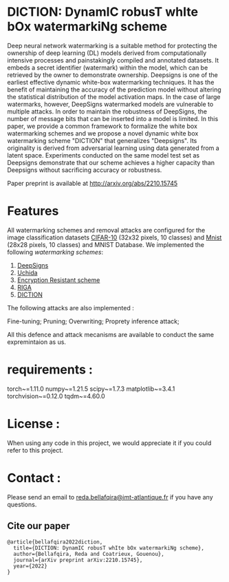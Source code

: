 # DICTION:	DynamIC robusT whIte bOx watermarkiNg scheme

Deep neural network watermarking is a suitable method for protecting the ownership of deep learning (DL) models derived from computationally intensive processes and painstakingly compiled and annotated datasets. It embeds a secret identifier (watermark) within the model, which can be retrieved by the owner to demonstrate ownership. Deepsigns is one of the earliest effective dynamic  white-box watermarking techniques. It has the benefit of maintaining the accuracy of the prediction model without altering the statistical distribution of the model activation maps. In the case of large watermarks, however, DeepSigns watermarked models are vulnerable to multiple attacks. In order to maintain the robustness of DeepSigns, the number of message bits that can be inserted into a model is limited. In this paper, we provide a common framework to formalize the white box watermarking schemes and we propose a novel dynamic white box watermarking scheme "DICTION" that generalizes "Deepsigns". Its originality is derived from adversarial learning using data generated from a latent space. Experiments conducted on the same model test set as Deepsigns demonstrate that our scheme achieves a higher capacity than Deepsigns without sacrificing accuracy or robustness.

Paper preprint is available at http://arxiv.org/abs/2210.15745

# Features
All watermarking schemes and removal attacks are configured for the image classification datasets 
[CIFAR-10](https://www.cs.toronto.edu/~kriz/cifar.html) (32x32 pixels, 10 classes) and [Mnist](https://www.image-net.org) (28x28 pixels, 10 classes) and MNIST Database. 
We implemented the following *watermarking schemes*:
1. [DeepSigns](https://www.microsoft.com/en-us/research/uploads/prod/2018/11/2019ASPLOS_Final_DeepSigns.pdf) 
2. [Uchida](https://dl.acm.org/doi/10.1145/3078971.3078974)
3. [Encryption Resistant scheme](https://ieeexplore.ieee.org/document/9746461)
4. [RIGA](https://dl.acm.org/doi/10.1145/3442381.3450000)
5. [DICTION](https://arxiv.org/abs/2210.15745)

The following attacks are also implemented :

Fine-tuning;
Pruning; 
Overwriting;
Proprety inference attack;

All this defence and attack mecanisms are available to conduct the same expremintaion as us.

# requirements : 
torch~=1.11.0
numpy~=1.21.5
scipy~=1.7.3
matplotlib~=3.4.1
torchvision~=0.12.0
tqdm~=4.60.0

# License :
When using any code in this project, we would appreciate it if you could refer to this project.

# Contact :
Please send an email to reda.bellafqira@imt-atlantique.fr if you have any questions.

## Cite our paper
```
@article{bellafqira2022diction,
  title={DICTION: DynamIC robusT whIte bOx watermarkiNg scheme},
  author={Bellafqira, Reda and Coatrieux, Gouenou},
  journal={arXiv preprint arXiv:2210.15745},
  year={2022}
}
```
